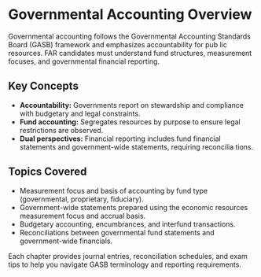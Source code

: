 # Governmental Accounting Overview

Governmental accounting follows the Governmental Accounting Standards Board (GASB) framework and emphasizes accountability for pub
lic resources. FAR candidates must understand fund structures, measurement focuses, and governmental financial reporting.

## Key Concepts

- **Accountability:** Governments report on stewardship and compliance with budgetary and legal constraints.
- **Fund accounting:** Segregates resources by purpose to ensure legal restrictions are observed.
- **Dual perspectives:** Financial reporting includes fund financial statements and government-wide statements, requiring reconcilia
  tions.

## Topics Covered

- Measurement focus and basis of accounting by fund type (governmental, proprietary, fiduciary).
- Government-wide statements prepared using the economic resources measurement focus and accrual basis.
- Budgetary accounting, encumbrances, and interfund transactions.
- Reconciliations between governmental fund statements and government-wide financials.

Each chapter provides journal entries, reconciliation schedules, and exam tips to help you navigate GASB terminology and reporting
requirements.
